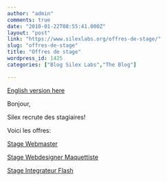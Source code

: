 ```yaml
---
author: "admin"
comments: true
date: "2010-01-22T08:55:41.000Z"
layout: "post"
link: "https://www.silexlabs.org/offres-de-stage/"
slug: "offres-de-stage"
title: "Offres de stage"
wordpress_id: 1425
categories: ["Blog Silex Labs","The Blog"]

---
```

[English version here](https://www.silexlabs.org/en/2010/01/offres-de-stage/)



Bonjour,

Silex recrute des stagiaires!

Voici les offres:

[Stage Webmaster](https://www.silexlabs.org/wp-content/uploads/2010/01/Stage-Webmaster.pdf)

[Stage Webdesigner Maquettiste](https://www.silexlabs.org/wp-content/uploads/2010/01/Stage-Webesigner-Maquettiste.pdf)

[Stage Integrateur Flash](https://www.silexlabs.org/wp-content/uploads/2010/01/Stage-Integrateur-Flash.pdf)

